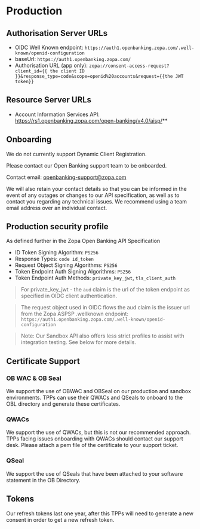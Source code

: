 # Production

## Authorisation Server URLs
- OIDC Well Known endpoint: `https://auth1.openbanking.zopa.com/.well-known/openid-configuration`
- baseUrl: `https://auth1.openbanking.zopa.com/`
- Authorisation URL (app only): `zopa://consent-access-request?client_id={{ the client ID }}&response_type=code&scope=openid%20accounts&request={{the JWT token}}`

## Resource Server URLs
- Account Information Services API: https://rs1.openbanking.zopa.com/open-banking/v4.0/aisp/**


## Onboarding
We do not currently support Dynamic Client Registration.

Please contact our Open Banking support team to be onboarded.

Contact email: openbanking-support@zopa.com

We will also retain your contact details so that you can be informed in the event of any outages or changes to our API specification, as well as to contact you regarding any technical issues. We recommend using a team email address over an individual contact.

## Production security profile

As defined further in the Zopa Open Banking API Specification

- ID Token Signing Algorithm: `PS256`
- Response Types: `code id_token`
- Request Object Signing Algorithms: `PS256`
- Token Endpoint Auth Signing Algorithms: `PS256`
- Token Endpoint Auth Methods: `private_key_jwt`, `tls_client_auth`

>For private_key_jwt - the `aud` claim is the url of the token endpoint as specified in OIDC client authentication.

> The request object used in OIDC flows the aud claim is the issuer url from the Zopa ASPSP .wellknown endpoint: `https://auth1.openbanking.zopa.com/.well-known/openid-configuration`

> Note: Our Sandbox API also offers less strict profiles to assist with integration testing. See below for more details.

## Certificate Support

### OB WAC & OB Seal

We support the use of OBWAC and OBSeal on our production and sandbox environments. TPPs can use their QWACs and QSeals to onboard to the OBL directory and generate these certificates.

### QWACs

We support the use of QWACs, but this is not our recommended approach. TPPs facing issues onboarding with QWACs should contact our support desk. Please attach a pem file of the certificate to your support ticket.

### QSeal

We support the use of QSeals that have been attached to your software statement in the OB Directory.

## Tokens
Our refresh tokens last one year, after this TPPs will need to generate a new consent in order to get a new refresh token.
